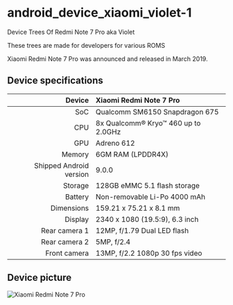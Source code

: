 # android_device_xiaomi_violet-1

Device Trees Of Redmi Note 7 Pro aka Violet

These trees are made for developers for various ROMS

Xiaomi Redmi Note 7 Pro was announced and released in March 2019.


## Device specifications

| Device       | Xiaomi Redmi Note 7 Pro                         |
| -----------: | :---------------------------------------------- |
| SoC          | Qualcomm SM6150 Snapdragon 675                  |
| CPU          | 8x Qualcomm® Kryo™ 460 up to 2.0GHz             |
| GPU          | Adreno 612                                      |
| Memory       | 6GM RAM (LPDDR4X)                               |
| Shipped Android version | 9.0.0                              |
| Storage      | 128GB eMMC 5.1 flash storage                    |
| Battery      | Non-removable Li-Po 4000 mAh                    |
| Dimensions   | 159.21 x 75.21 x 8.1 mm                         |
| Display      | 2340 x 1080 (19.5:9), 6.3  inch                 |
| Rear camera 1 | 12MP, f/1.79 Dual LED flash                    |
| Rear camera 2 | 5MP, f/2.4                                    |
| Front camera | 13MP, f/2.2 1080p 30 fps video                 |


## Device picture

![Xiaomi Redmi Note 7 Pro](https://www.gizmochina.com/wp-content/uploads/2020/05/Redmi-Note-7-Pro-All-Colors.jpg)
